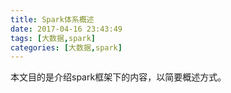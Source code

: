 ```yaml
---
title: Spark体系概述
date: 2017-04-16 23:43:49
tags: [大数据,spark]
categories: [大数据,spark]
---
```

本文目的是介绍spark框架下的内容，以简要概述方式。



